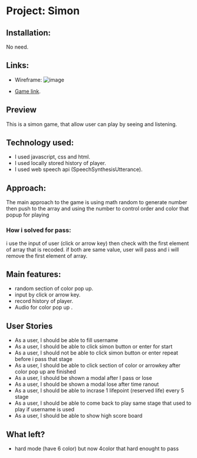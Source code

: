 # Project: Simon

## Installation: 
No need.

## Links:
- Wireframe:
![image](https://media.git.generalassemb.ly/user/46082/files/c0bcbfa3-6088-4d89-9aaf-961bcc5a174b)


- [Game link](https://maharnnop.github.io/Simon/).


## Preview

This is a simon game, that allow user can play by seeing and listening.

## Technology used:

- I used javascript, css and html.
- I used locally stored history of player.
- I used web speech api (SpeechSynthesisUtterance).


## Approach:
The main approach to the game is using math random to generate number then push to the array and using the number to control order and color that popup for playing

### How i solved for pass:
i use the input of user (click or arrow key) then check with the first element of array that is recoded. if both are same value, user will pass and i will remove the first element of array.


## Main features:
- random section of color pop up.
- input by click or arrow key.
- record history of player.
- Audio for color pop up .


## User Stories
- As a user, I should be able to fill username
- As a user, I should be able to click simon button or enter for start
- As a user, I should not be able to click simon button or enter repeat before i pass that stage 
- As a user, I should be able to click section of color or arrowkey after color pop up are finished
- As a user, I should be shown a modal after I pass or lose
- As a user, I should be shown a modal lose after time ranout
- As a user, I should be able to incrase 1 lifepoint (reserved life) every 5 stage
- As a user, I should be able to come back to play same stage that used to play if username is used
- As a user, I should be able to show high score board


## What left?
- hard mode (have 6 color) but now 4color that hard enought to pass

